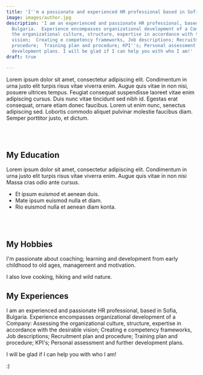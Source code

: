 ```yaml
---
title: 'I''m a passionate and experienced HR professional based in Sofia Bulgaria '
image: images/author.jpg
description: 'I am an experienced and passionate HR professional, based in Sofia,
  Bulgaria.  Experience encompasses organizational development of a Company: Assessing
  the organizational culture, structure, expertise in accordance with the desirable
  vision;  Creating e competency frameworks, Job descriptions; Recruitment plan and
  procedure;  Training plan and procedure; KPI''s; Personal assessment and further
  development plans. I will be glad if I can help you with who I am!'
draft: true

---
```

Lorem ipsum dolor sit amet, consectetur adipiscing elit. Condimentum in urna justo elit turpis risus vitae viverra enim. Augue quis vitae in non nisi, posuere ultrices tempus. Feugiat consequat suspendisse laoreet vitae enim adipiscing cursus. Duis nunc vitae tincidunt sed nibh id. Egestas erat consequat, ornare etiam donec faucibus. Lorem ut enim nunc, senectus adipiscing sed. Lobortis commodo aliquet pulvinar molestie faucibus diam. Semper porttitor justo, et dictum.

<br>
<br>

## My Education

Lorem ipsum dolor sit amet, consectetur adipiscing elit. Condimentum in urna justo elit turpis risus vitae viverra enim. Augue quis vitae in non nisi Massa cras odio ante cursus.

* Et ipsum euismod et aenean duis.
* Mate ipsum euismod nulla et diam.
* Rio euismod nulla et aenean diam konta.

<br>
<br>

## My Hobbies

I'm passionate about coaching; learning and development from early childhood to old ages, management and motivation.

I also love cooking, hiking and wild nature.

## My Experiences

I am an experienced and passionate HR professional, based in Sofia, Bulgaria.  Experience encompasses organizational development of a Company: Assessing the organizational culture, structure, expertise in accordance with the desirable vision;  Creating e competency frameworks, Job descriptions; Recruitment plan and procedure;  Training plan and procedure; KPI's; Personal assessment and further development plans.

I will be glad if I can help you with who I am!

:)